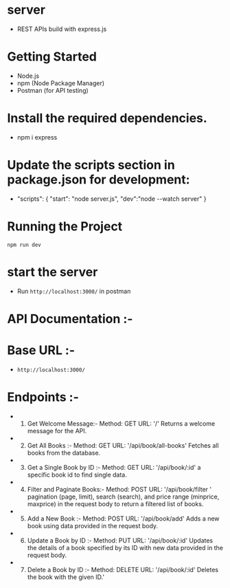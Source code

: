 # server

- REST APIs build with express.js

# Getting Started

- Node.js
- npm (Node Package Manager)
- Postman (for API testing)

# Install the required dependencies.

- npm i express

# Update the scripts section in package.json for development:

- "scripts": {
  "start": "node server.js",
  "dev":"node --watch server"
  }

# Running the Project

`npm run dev`

# start the server

- Run `http://localhost:3000/` in postman

# API Documentation :-

# Base URL :-

- `http://localhost:3000/`

# Endpoints :-

- 1.  Get Welcome Message:-
      Method: GET
      URL: '/'
      Returns a welcome message for the API.

- 2.  Get All Books :-
      Method: GET
      URL: '/api/book/all-books'
      Fetches all books from the database.

- 3.  Get a Single Book by ID :-
      Method: GET
      URL: '/api/book/:id'
      a specific book id to find single data.

- 4.  Filter and Paginate Books:-
      Method: POST
      URL: '/api/book/filter '
      pagination (page, limit), search (search), and price range (minprice, maxprice) in the request body to return a filtered list of books.

- 5.  Add a New Book :-
      Method: POST
      URL: '/api/book/add'
      Adds a new book using data provided in the request body.

- 6.  Update a Book by ID :-
      Method: PUT
      URL: '/api/book/:id'
      Updates the details of a book specified by its ID with new data provided in the request body.

- 7.  Delete a Book by ID :-
      Method: DELETE
      URL: '/api/book/:id'
      Deletes the book with the given ID.'
